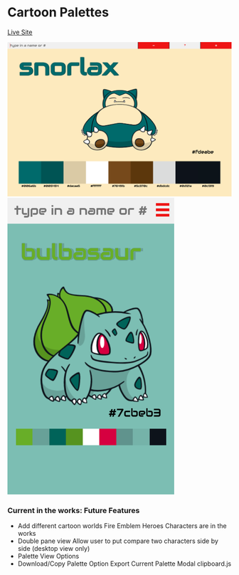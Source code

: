# Cartoon Palettes

[Live Site](https://iamsammak.github.io/cartoonpalettes/)

![desktop-view](./docs/images/desktop.png)
<img src="./docs/images/iPhone6_view.png" width="375px" height="667px"/>


### Current in the works: Future Features
  - Add different cartoon worlds
    Fire Emblem Heroes Characters are in the works
  - Double pane view
    Allow user to put compare two characters side by side (desktop view only)
  - Palette View Options
  - Download/Copy Palette Option
      Export Current Palette Modal
      clipboard.js
